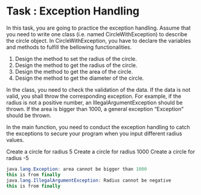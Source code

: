 # Task : Exception Handling

In this task, you are going to practice the exception handling. Assume that you need to write one class (i.e. named CircleWithException) to describe the circle object. In CircleWithException, you have to declare the variables and methods to fulfill the bellowing functionalities.

1. Design the method to set the radius of the circle.
2. Design the method to get the radius of the circle.
3. Design the method to get the area of the circle.
4. Design the method to get the diameter of the circle.

In the class, you need to check the validation of the data. If the data is not valid, you shall throw the corresponding exception. For example, if the radius is not a positive number, an IllegalArgumentException should be thrown. If the area is bigger than 1000, a general exception “Exception” should be thrown.

In the main function, you need to conduct the exception handling to catch the exceptions to secure your program when you input different radius values.

Create a circle for radius 5
Create a circle for radius 1000
Create a circle for radius -5

```Java
java.lang.Exception: area cannot be bigger than 1000
this is from finally
java.lang.IllegalArgumentException: Radius cannot be negative
this is from finally
```